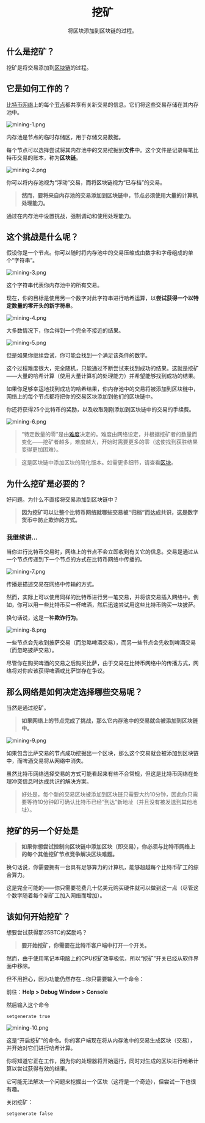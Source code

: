 # <center>挖矿</center>
<center>将区块添加到区块链的过程。</center>

## 什么是挖矿？
挖矿是将交易添加到[区块链](./1.Blockchain/Blockchain.md)的过程。

## 它是如何工作的？
[比特币网络](../1.Network/Network.md)上的每个[节点](../1.Network/Nodes/Nodes.md)都共享有关新交易的信息。它们将这些交易存储在其内存池中。

![mining-1.png](img/mining-1%20(1).png)  

内存池是节点的临时存储区，用于存储交易数据。

每个节点可以选择尝试将其内存池中的交易挖掘到**文件**中。这个文件是记录每笔比特币交易的账本，称为**区块链**。

![mining-2.png](img/mining-2%20(1).png)  

你可以将内存池视为“浮动”交易，而将区块链视为“已存档”的交易。

>**然而，要将来自内存池的交易添加到区块链中，节点必须使用大量的计算机处理能力。**

通过在内存池中设置挑战，强制调动和使用处理能力。

## 这个挑战是什么呢？

假设你是一个节点。你可以随时将内存池中的交易压缩成由数字和字母组成的单个“字符串”。

![mining-3.png](img/mining-3%20(1).png)  

这个字符串代表你内存池中的所有交易。

现在，你的目标是使用另一个数字对此字符串进行哈希运算，以**尝试获得一个以特定数量的零开头的新字符串**。

![mining-4.png](img/mining-4%20(1).png)  

大多数情况下，你会得到一个完全不接近的结果。

![mining-5.png](img/mining-5%20(1).png)  

但是如果你继续尝试，你可能会找到一个满足该条件的数字。

这个过程难度很大，完全随机，只能通过不断尝试来找到成功的结果。这就是挖矿——大量的哈希计算（使用大量计算机的处理能力）并希望能够找到成功的结果。

如果你足够幸运地找到成功的哈希结果，你内存池中的交易将被添加到区块链中，网络上的每个节点都将把你的交易区块添加到他们的区块链中。

你还将获得25个比特币的奖励，以及收取刚刚添加到区块链中的交易的手续费。

![mining-6.png](img/mining-6%20(1).png)

>“特定数量的零”是由[难度](./3.Difficulty/Difficulty.md)决定的。难度由网络设定，并根据挖矿者的数量而变化——挖矿者越多，难度越大，开始时需要更多的零（这使找到获胜结果变得更加困难）。

>这是区块链中添加区块的简化版本。如需更多细节，请查看[区块](./2.Blocks/Blocks.md)。

## 为什么挖矿是必要的？

好问题。为什么不直接将交易添加到区块链中？

>**因为挖矿可以让整个比特币网络就哪些交易被“归档”而达成共识，这是数字货币中防止欺诈的方式。**

### 我继续讲…

当你进行比特币交易时，网络上的节点不会立即收到有关它的信息。交易是通过从一个节点传递到下一个节点的方式在比特币网络中传播的。

![mining-7.png](img/mining-7%20(1).png)  

传播是描述交易在网络中传输的方式。

然而，实际上可以使用同样的比特币进行另一笔交易，并将该交易插入网络中。例如，你可以用一些比特币买一杯啤酒，然后迅速尝试用这些比特币购买一块披萨。

换句话说，这是一种**欺诈行为**。

![mining-8.png](img/mining-8%20(1).png)  

一些节点会先收到披萨交易（而忽略啤酒交易），而另一些节点会先收到啤酒交易（而忽略披萨交易）。

尽管你在购买啤酒的交易之后购买比萨，由于交易在比特币网络中的传播方式，网络将对你应该获得啤酒或比萨饼存在争议。

## 那么网络是如何决定选择哪些交易呢？
当然是通过挖矿。

>**如果网络上的节点完成了挑战，那么它内存池中的交易就会被添加到区块链中。**

![mining-9.png](img/mining-9%20(1).png)  

如果包含比萨交易的节点成功挖掘出一个区块，那么这个交易就会被添加到区块链中，而啤酒交易将从网络中消失。

虽然比特币网络选择交易的方式可能看起来有些不合常规，但这是比特币网络在处理冲突信息时达成共识的解决方案。
>好处是，每个新的交易区块被添加到区块链只需要大约10分钟，因此你只需要等待10分钟即可确认比特币已经“到达”新地址（并且没有被发送到其他地址）。

## 挖矿的另一个好处是

>**如果你想尝试控制向区块链中添加区块（即交易），你必须与比特币网络上的每个其他挖矿节点竞争解决区块难题。**

换句话说，你需要拥有一台具有足够算力的计算机，能够超越每个比特币矿工的综合算力。

这是完全可能的——你只需要花费几十亿美元购买硬件就可以做到这一点（尽管这个数字随着每个新矿工加入网络而增加）。

## 该如何开始挖矿？

想要尝试获得那25BTC的奖励吗？

>**要开始挖矿，你需要在比特币客户端中打开一个开关。**

然而，由于使用笔记本电脑上的CPU挖矿效率极低，所以“挖矿”开关已经从软件界面中移除。

但不用担心，因为功能仍然存在...你只需要输入一个命令：

前往：**Help > Debug Window > Console**

然后输入这个命令
```
setgenerate true
```
![mining-10.png](img/mining-10.png)

这是“开启挖矿”的命令。你的客户端现在将从内存池中的交易生成区块（交易），并开始对它们进行哈希计算。

你将知道它正在工作，因为你的处理器将开始运行，同时对生成的区块进行哈希计算以尝试获得有效的结果。

它可能无法解决一个问题来挖掘出一个区块（这将是一个奇迹），但尝试一下也很有趣。

关闭挖矿：

``` 
setgenerate false
```